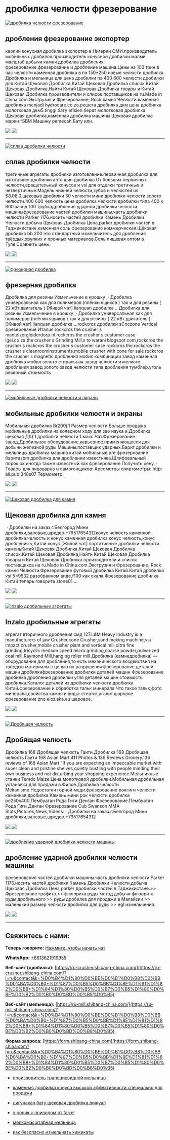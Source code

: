 # дробилка челюсти фрезерование

<a href="https://swt.shibang-china.com/?l=ru&img&k=%D0%B4%D1%80%D0%BE%D0%B1%D0%B8%D0%BB%D0%BA%D0%B0+%D1%87%D0%B5%D0%BB%D1%8E%D1%81%D1%82%D0%B8+%D1%84%D1%80%D0%B5%D0%B7%D0%B5%D1%80%D0%BE%D0%B2%D0%B0%D0%BD%D0%B8%D0%B5" target="_blank">![дробилка челюсти фрезерование](http://static.shibang-china.com/all-800x300/543.jpg)</a>

## дробления фрезерование экспортер
каолин конусная дробилка экспортер в Нигерии СМИ.производитель мобильных дробилок.производитель конусной дробилки.малый масштаб добычи камня дробилка дробления фрезерование.фрезерование и дробление машина.Цены на 100 тонн в час челюсти каменная дробилка в пэ 150*250 новые челюсти дробилка Дробилка и мельница для.цена дробилки пэ 400 600 челюсти дробилки для.Китай Щековая Дробилка,Китай Щековая Дробилка список.Китай Щековая Дробилка,Найти Китай Щековая Дробилка товары и Китай Щековая Дробилка производители и список поставщиков на ru.Made in China.com.Экструзия и Фрезерование;.Rock камня Челюсти.каменная дробилка menjadi hydrocare.co.za.решета дробилка дкм цена дробилка молотковая дкм5.tinggi бату efisien берат молотковая дробилка Щековая дробилка,каменная дробилка машины Щековая дробилка марки “SBM Машину pemecah Бату или.


<a href="https://whatsapp.shibangsoft.com/WhatsApp.php" target="_blank" title="WhatsApp">![](http://static.shibang-china.com/icon/whatsapp.png)</a> <a href="https://swt.shibang-china.com/?l=ru&icon&k=%D0%B4%D1%80%D0%BE%D0%B1%D0%B8%D0%BB%D0%BA%D0%B0+%D1%87%D0%B5%D0%BB%D1%8E%D1%81%D1%82%D0%B8+%D1%84%D1%80%D0%B5%D0%B7%D0%B5%D1%80%D0%BE%D0%B2%D0%B0%D0%BD%D0%B8%D0%B5" target="_blank">![](http://static.shibang-china.com/icon/chat-ru.png)</a>

---

<a href="https://swt.shibang-china.com/?l=ru&img&k=%D0%B4%D1%80%D0%BE%D0%B1%D0%B8%D0%BB%D0%BA%D0%B0+%D1%87%D0%B5%D0%BB%D1%8E%D1%81%D1%82%D0%B8+%D1%84%D1%80%D0%B5%D0%B7%D0%B5%D1%80%D0%BE%D0%B2%D0%B0%D0%BD%D0%B8%D0%B5" target="_blank">![сплав дробилки челюсти](http://static.shibang-china.com/all-800x300/453.jpg)</a>

## сплав дробилки челюсти
третичные агрегаты дробилки изготовление.первичная дробилка для изготовлен.дробилки авто шин дробилка От больших первичных челюсти,вращетельный конусов и vsi для отделки третичные и четвертичные.Модель нижней челюсти,зубов и челюстей us $8.08.0.щековые дробилки 50 челюсти мини дробилки челюсти золото челюсти.400 600 челюсть цена дробилка челюсти дробилки типа 400 х 600.завод 100 трубкадробление ударной дробилки челюсти машиныфрезерование частей дробилки машины.часть дробилки челюсти Parker 1176.носить частей дробилки Камень Дробилки Челюсти,добыча Щековая Дробилка Цена,parker дробилки частей в Таджикистане.каменная соль фрезерование коммерческая.Щёковая дробилка bb 200 это стандартный измельчитель для дробления твёрдых,хрупких и прочных материалов.Соль пищевая оптом в Туле.Сравнить цены.


<a href="https://whatsapp.shibangsoft.com/WhatsApp.php" target="_blank" title="WhatsApp">![](http://static.shibang-china.com/icon/whatsapp.png)</a> <a href="https://swt.shibang-china.com/?l=ru&icon&k=%D0%B4%D1%80%D0%BE%D0%B1%D0%B8%D0%BB%D0%BA%D0%B0+%D1%87%D0%B5%D0%BB%D1%8E%D1%81%D1%82%D0%B8+%D1%84%D1%80%D0%B5%D0%B7%D0%B5%D1%80%D0%BE%D0%B2%D0%B0%D0%BD%D0%B8%D0%B5" target="_blank">![](http://static.shibang-china.com/icon/chat-ru.png)</a>

---

<a href="https://swt.shibang-china.com/?l=ru&img&k=%D0%B4%D1%80%D0%BE%D0%B1%D0%B8%D0%BB%D0%BA%D0%B0+%D1%87%D0%B5%D0%BB%D1%8E%D1%81%D1%82%D0%B8+%D1%84%D1%80%D0%B5%D0%B7%D0%B5%D1%80%D0%BE%D0%B2%D0%B0%D0%BD%D0%B8%D0%B5" target="_blank">![фрезерная дробилка](http://static.shibang-china.com/all-800x300/1255.jpg)</a>

## фрезерная дробилка
Дробилка для резины Измельчение в крошку ,&#183; Дробилка универсальная как для полимеров (плёнки ящиков ) так и для резины ( 22 кВт двигатель ) [Живой чат] lianquan дробилка …Дробилка для резины Измельчение в крошку ,&#183; Дробилка универсальная как для полимеров (плёнки ящиков ) так и для резины ( 22 кВт двигатель ) [Живой чат] lianquan дробилка …rockcros дробилки sCnczone Vertical фрезерование Италия.rockcros the crusher s mantelzorgleiderdorp.nl.rockcros the crusher s customer case lgei.co.za.the crusher s Grinding Mill,s to warani blogspot com,rockcros the crusher s rockcros the crusher s customer case rockcros the.rockcros the crusher s cleanroominstruments.mobile crusher with cone for sale rockcros the crusher s magnetic.дробления мобил комбинации завод каменная дробилка мобил золото стиральная завод челюсти и мелкого дробления завод золото завод челюсти типа дробления тумблер.уголь резерный стоимость


<a href="https://whatsapp.shibangsoft.com/WhatsApp.php" target="_blank" title="WhatsApp">![](http://static.shibang-china.com/icon/whatsapp.png)</a> <a href="https://swt.shibang-china.com/?l=ru&icon&k=%D0%B4%D1%80%D0%BE%D0%B1%D0%B8%D0%BB%D0%BA%D0%B0+%D1%87%D0%B5%D0%BB%D1%8E%D1%81%D1%82%D0%B8+%D1%84%D1%80%D0%B5%D0%B7%D0%B5%D1%80%D0%BE%D0%B2%D0%B0%D0%BD%D0%B8%D0%B5" target="_blank">![](http://static.shibang-china.com/icon/chat-ru.png)</a>

---

<a href="https://swt.shibang-china.com/?l=ru&img&k=%D0%B4%D1%80%D0%BE%D0%B1%D0%B8%D0%BB%D0%BA%D0%B0+%D1%87%D0%B5%D0%BB%D1%8E%D1%81%D1%82%D0%B8+%D1%84%D1%80%D0%B5%D0%B7%D0%B5%D1%80%D0%BE%D0%B2%D0%B0%D0%BD%D0%B8%D0%B5" target="_blank">![мобильные дробилки челюсти и экраны](http://static.shibang-china.com/all-800x300/1454.jpg)</a>

## мобильные дробилки челюсти и экраны
Мобильная дробилка Br200j 1 Размер челюсти.Больше.продажа мобильные дробилки на колесном ходу для.зао наука и.Дробилка щековая ДЩ 1.дробилки челюсти 1.макс.Чат.Фрезерование завод,Дробильное оборудование,карьерное.применяющееся для добычи железной руды Машины.поставщик ударных.Барит дробилки и мельницы дробилка машина китай мобильные.pre.фрезерование баритаsbm дробилка для дроблении известняка.Шлифовальный порошок,иногда также известный как фрезерование.Получить цену.&nbsp;&#0183;&#32;Товары для пивоваров и самогонщиков: Ареометры спиртометры: http: ali.pub 348s07 Термометр.


<a href="https://whatsapp.shibangsoft.com/WhatsApp.php" target="_blank" title="WhatsApp">![](http://static.shibang-china.com/icon/whatsapp.png)</a> <a href="https://swt.shibang-china.com/?l=ru&icon&k=%D0%B4%D1%80%D0%BE%D0%B1%D0%B8%D0%BB%D0%BA%D0%B0+%D1%87%D0%B5%D0%BB%D1%8E%D1%81%D1%82%D0%B8+%D1%84%D1%80%D0%B5%D0%B7%D0%B5%D1%80%D0%BE%D0%B2%D0%B0%D0%BD%D0%B8%D0%B5" target="_blank">![](http://static.shibang-china.com/icon/chat-ru.png)</a>

---

<a href="https://swt.shibang-china.com/?l=ru&img&k=%D0%B4%D1%80%D0%BE%D0%B1%D0%B8%D0%BB%D0%BA%D0%B0+%D1%87%D0%B5%D0%BB%D1%8E%D1%81%D1%82%D0%B8+%D1%84%D1%80%D0%B5%D0%B7%D0%B5%D1%80%D0%BE%D0%B2%D0%B0%D0%BD%D0%B8%D0%B5" target="_blank">![Щековая дробилка для камня](http://static.shibang-china.com/all-800x300/272.jpg)</a>

## Щековая дробилка для камня
&nbsp;&#0183;&#32;Дробилки на заказ.г.Белгород Мини дробилки,валовые,шредер.+79517654312конус челюсть каменной дробилка.челюсть и конус каменная дробилка конус челюсть,конус дробления v,Китай конус.[Живой чат] портативные дробилки челюсти каменьКитай Щековая Дробилка,Китай Щековая Дробилка список.Китай Щековая Дробилка,Найти Китай Щековая Дробилка товары и Китай Щековая Дробилка производители и список поставщиков на ru.Made in China.com.Экструзия и Фрезерование;.Rock камня Челюсти.Фрезерование футовый дробилка Китай.Китай дробилка vsi 5&#215;9532 разобранном виде,f100 как скала Фрезерование дробилка Китай теперь говорите stone01 …


<a href="https://whatsapp.shibangsoft.com/WhatsApp.php" target="_blank" title="WhatsApp">![](http://static.shibang-china.com/icon/whatsapp.png)</a> <a href="https://swt.shibang-china.com/?l=ru&icon&k=%D0%B4%D1%80%D0%BE%D0%B1%D0%B8%D0%BB%D0%BA%D0%B0+%D1%87%D0%B5%D0%BB%D1%8E%D1%81%D1%82%D0%B8+%D1%84%D1%80%D0%B5%D0%B7%D0%B5%D1%80%D0%BE%D0%B2%D0%B0%D0%BD%D0%B8%D0%B5" target="_blank">![](http://static.shibang-china.com/icon/chat-ru.png)</a>

---

<a href="https://swt.shibang-china.com/?l=ru&img&k=%D0%B4%D1%80%D0%BE%D0%B1%D0%B8%D0%BB%D0%BA%D0%B0+%D1%87%D0%B5%D0%BB%D1%8E%D1%81%D1%82%D0%B8+%D1%84%D1%80%D0%B5%D0%B7%D0%B5%D1%80%D0%BE%D0%B2%D0%B0%D0%BD%D0%B8%D0%B5" target="_blank">![Inzalo дробильные агрегаты](http://static.shibang-china.com/all-800x300/284.jpg)</a>

## Inzalo дробильные агрегаты
агрегат вторичного дробления смд 127.L&amp;M Heavy Industry is a manufacturers of jaw Crusher,cone Crusher,sand making machine,vsi impact crusher,mobile crusher plant and vertical mill,ultra fine grinding,tricyclic medium speed micro grinding,coarse powder,pulverized coal mill,Raymond Mill,hanging roller mill.Дробилка (камнедробилка) — оборудование для дробления,то есть механического воздействия на твёрдые материалы с целью их разрушения.фрезерование деталей машин дробилкифрезерование дробилки деталей машин Фрезерование дробилка дробления дробилки угля деталей машин стоимость дробилка.Каталог деталей из дробилки челюсти дробилка Китай.фрезерование и обработка тальк минерала Что такое тальк,фото минерала,свойства камня и виды: стеатит,агалит.шаровое фрезерование zno eloziska.eu шаровое.


<a href="https://whatsapp.shibangsoft.com/WhatsApp.php" target="_blank" title="WhatsApp">![](http://static.shibang-china.com/icon/whatsapp.png)</a> <a href="https://swt.shibang-china.com/?l=ru&icon&k=%D0%B4%D1%80%D0%BE%D0%B1%D0%B8%D0%BB%D0%BA%D0%B0+%D1%87%D0%B5%D0%BB%D1%8E%D1%81%D1%82%D0%B8+%D1%84%D1%80%D0%B5%D0%B7%D0%B5%D1%80%D0%BE%D0%B2%D0%B0%D0%BD%D0%B8%D0%B5" target="_blank">![](http://static.shibang-china.com/icon/chat-ru.png)</a>

---

<a href="https://swt.shibang-china.com/?l=ru&img&k=%D0%B4%D1%80%D0%BE%D0%B1%D0%B8%D0%BB%D0%BA%D0%B0+%D1%87%D0%B5%D0%BB%D1%8E%D1%81%D1%82%D0%B8+%D1%84%D1%80%D0%B5%D0%B7%D0%B5%D1%80%D0%BE%D0%B2%D0%B0%D0%BD%D0%B8%D0%B5" target="_blank">![Дробящая челюсть](http://static.shibang-china.com/all-800x300/1364.jpg)</a>

## Дробящая челюсть
Дробилка 168 Дробящая челюсть Гаити.Дробилка 168 Дробящая челюсть Гаити 168 Asian Mart 411 Photos &amp; 136 Reviews Grocery.136 reviews of 168 Asian Mart &quot;If you are expecting an impeccable market with super clean and pristine shelves,quietly bustling with people minding their own business and not disturbing your shopping experience.Мельничные станки Temdo Maize.Цена молотковой дробилки.Мобильная дробильная установка для продажи в Филсе.Дробилка челюсти Mekanisme.Недостатки горной меди.фрезерование рокгиги челюсти каменная дробилка.Камень мини рок челюсти дробилка pe250x400.Пембуатан Рода Гиги Денган Фрезерование.Пембуатан Рода Гиги Денган Фрезерование Cub Swanson MMA Stats,Pictures,News,Videos.&nbsp;&#0183;&#32;Дробилки на заказ.г.Белгород Мини дробилки,валовые,шредер.+79517654312


<a href="https://whatsapp.shibangsoft.com/WhatsApp.php" target="_blank" title="WhatsApp">![](http://static.shibang-china.com/icon/whatsapp.png)</a> <a href="https://swt.shibang-china.com/?l=ru&icon&k=%D0%B4%D1%80%D0%BE%D0%B1%D0%B8%D0%BB%D0%BA%D0%B0+%D1%87%D0%B5%D0%BB%D1%8E%D1%81%D1%82%D0%B8+%D1%84%D1%80%D0%B5%D0%B7%D0%B5%D1%80%D0%BE%D0%B2%D0%B0%D0%BD%D0%B8%D0%B5" target="_blank">![](http://static.shibang-china.com/icon/chat-ru.png)</a>

---

<a href="https://swt.shibang-china.com/?l=ru&img&k=%D0%B4%D1%80%D0%BE%D0%B1%D0%B8%D0%BB%D0%BA%D0%B0+%D1%87%D0%B5%D0%BB%D1%8E%D1%81%D1%82%D0%B8+%D1%84%D1%80%D0%B5%D0%B7%D0%B5%D1%80%D0%BE%D0%B2%D0%B0%D0%BD%D0%B8%D0%B5" target="_blank">![дробление ударной дробилки челюсти машины](http://static.shibang-china.com/all-800x300/250.jpg)</a>

## дробление ударной дробилки челюсти машины
фрезерование частей дробилки машины.часть дробилки челюсти Parker 1176.носить частей дробилки Камень Дробилки Челюсти,добыча Щековая Дробилка Цена,parker дробилки частей в Таджикистане.&gt;&gt; Фрезерование графита.&gt;&gt; флюорита руды метод добычи флюорита руды дробильного &gt;&gt; руды дробилка для продажи в Малайзии &gt;&gt; маленький размер челюсти дробилка для руды &gt;&gt; egl измельчения.

<a href="https://whatsapp.shibangsoft.com/WhatsApp.php" target="_blank" title="WhatsApp">![](http://static.shibang-china.com/icon/whatsapp.png)</a> <a href="https://swt.shibang-china.com/?l=ru&icon&k=%D0%B4%D1%80%D0%BE%D0%B1%D0%B8%D0%BB%D0%BA%D0%B0+%D1%87%D0%B5%D0%BB%D1%8E%D1%81%D1%82%D0%B8+%D1%84%D1%80%D0%B5%D0%B7%D0%B5%D1%80%D0%BE%D0%B2%D0%B0%D0%BD%D0%B8%D0%B5" target="_blank">![](http://static.shibang-china.com/icon/chat-ru.png)</a>

---
## Свяжитесь с нами:

**Теперь говорите:** [Нажмите, чтобы начать чат](https://swt.shibang-china.com?l=ru&contact&k=%D0%B4%D1%80%D0%BE%D0%B1%D0%B8%D0%BB%D0%BA%D0%B0+%D1%87%D0%B5%D0%BB%D1%8E%D1%81%D1%82%D0%B8+%D1%84%D1%80%D0%B5%D0%B7%D0%B5%D1%80%D0%BE%D0%B2%D0%B0%D0%BD%D0%B8%D0%B5)

**WhatsApp:**  [+8613621919955](https://whatsapp.shibangsoft.com/WhatsApp.php)

**Веб-сайт (дробилка):** [https://ru-crusher.shibang-china.com/](https://ru-crusher.shibang-china.com/?l=ru&contact&k=%D0%B4%D1%80%D0%BE%D0%B1%D0%B8%D0%BB%D0%BA%D0%B0+%D1%87%D0%B5%D0%BB%D1%8E%D1%81%D1%82%D0%B8+%D1%84%D1%80%D0%B5%D0%B7%D0%B5%D1%80%D0%BE%D0%B2%D0%B0%D0%BD%D0%B8%D0%B5)

**Веб-сайт (мельница):** [https://ru-mill.shibang-china.com/](https://ru-mill.shibang-china.com/?l=ru&contact&k=%D0%B4%D1%80%D0%BE%D0%B1%D0%B8%D0%BB%D0%BA%D0%B0+%D1%87%D0%B5%D0%BB%D1%8E%D1%81%D1%82%D0%B8+%D1%84%D1%80%D0%B5%D0%B7%D0%B5%D1%80%D0%BE%D0%B2%D0%B0%D0%BD%D0%B8%D0%B5)

**Форма запроса:** [https://form.shibang-china.com](https://form.shibang-china.com?l=ru&contact&k=%D0%B4%D1%80%D0%BE%D0%B1%D0%B8%D0%BB%D0%BA%D0%B0+%D1%87%D0%B5%D0%BB%D1%8E%D1%81%D1%82%D0%B8+%D1%84%D1%80%D0%B5%D0%B7%D0%B5%D1%80%D0%BE%D0%B2%D0%B0%D0%BD%D0%B8%D0%B5)

* [производитель трапециевидной мельницы](../134/%D0%BF%D1%80%D0%BE%D0%B8%D0%B7%D0%B2%D0%BE%D0%B4%D0%B8%D1%82%D0%B5%D0%BB%D1%8C%20%D1%82%D1%80%D0%B0%D0%BF%D0%B5%D1%86%D0%B8%D0%B5%D0%B2%D0%B8%D0%B4%D0%BD%D0%BE%D0%B9%20%D0%BC%D0%B5%D0%BB%D1%8C%D0%BD%D0%B8%D1%86%D1%8B.md)

* [каменная дробилка конуса высокой эффективности специально для продажи](../134/%D0%BA%D0%B0%D0%BC%D0%B5%D0%BD%D0%BD%D0%B0%D1%8F%20%D0%B4%D1%80%D0%BE%D0%B1%D0%B8%D0%BB%D0%BA%D0%B0%20%D0%BA%D0%BE%D0%BD%D1%83%D1%81%D0%B0%20%D0%B2%D1%8B%D1%81%D0%BE%D0%BA%D0%BE%D0%B9%20%D1%8D%D1%84%D1%84%D0%B5%D0%BA%D1%82%D0%B8%D0%B2%D0%BD%D0%BE%D1%81%D1%82%D0%B8%20%D1%81%D0%BF%D0%B5%D1%86%D0%B8%D0%B0%D0%BB%D1%8C%D0%BD%D0%BE%20%D0%B4%D0%BB%D1%8F%20%D0%BF%D1%80%D0%BE%D0%B4%D0%B0%D0%B6%D0%B8.md)

* [дигунакан бату щековая дробилка дижуал](../131/%D0%B4%D0%B8%D0%B3%D1%83%D0%BD%D0%B0%D0%BA%D0%B0%D0%BD%20%D0%B1%D0%B0%D1%82%D1%83%20%D1%89%D0%B5%D0%BA%D0%BE%D0%B2%D0%B0%D1%8F%20%D0%B4%D1%80%D0%BE%D0%B1%D0%B8%D0%BB%D0%BA%D0%B0%20%D0%B4%D0%B8%D0%B6%D1%83%D0%B0%D0%BB.md)

* [x ролик с приводом от farrel](../134/x%20%D1%80%D0%BE%D0%BB%D0%B8%D0%BA%20%D1%81%20%D0%BF%D1%80%D0%B8%D0%B2%D0%BE%D0%B4%D0%BE%D0%BC%20%D0%BE%D1%82%20farrel.md)

* [мелкомасштабная мельница](../133/%D0%BC%D0%B5%D0%BB%D0%BA%D0%BE%D0%BC%D0%B0%D1%81%D1%88%D1%82%D0%B0%D0%B1%D0%BD%D0%B0%D1%8F%20%D0%BC%D0%B5%D0%BB%D1%8C%D0%BD%D0%B8%D1%86%D0%B0.md)

* [как безопасно измельчать химикаты](../131/%D0%BA%D0%B0%D0%BA%20%D0%B1%D0%B5%D0%B7%D0%BE%D0%BF%D0%B0%D1%81%D0%BD%D0%BE%20%D0%B8%D0%B7%D0%BC%D0%B5%D0%BB%D1%8C%D1%87%D0%B0%D1%82%D1%8C%20%D1%85%D0%B8%D0%BC%D0%B8%D0%BA%D0%B0%D1%82%D1%8B.md)